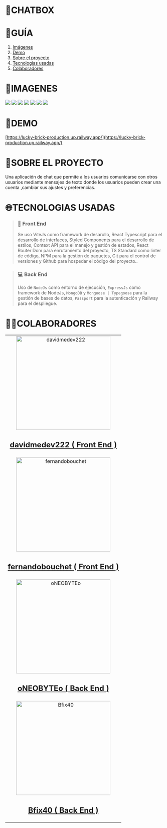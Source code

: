 # **📂CHATBOX**

# **📑GUÍA**

<ol>
     <li><a href="#imagenes">Imágenes</a></li>
     <li><a href="#demo">Demo</a></li>
     <li><a href="#sobre-el-proyecto">Sobre el proyecto</a></li>
     <li><a href="#tecnologias-usadas">Tecnologias usadas</a></li>
     <li><a href="#colaboradores">Colaboradores</a></li>
</ol>

# **📸IMAGENES**

![](https://res.cloudinary.com/dos3i5jqy/image/upload/v1682024454/layers/chatbox/chatbox1_ow1zev.jpg)
![](https://res.cloudinary.com/dos3i5jqy/image/upload/v1682024453/layers/chatbox/chatbox2_eih5mc.jpg)
![](https://res.cloudinary.com/dos3i5jqy/image/upload/v1682024453/layers/chatbox/chatbox3_ap5sph.jpg)
![](https://res.cloudinary.com/dos3i5jqy/image/upload/v1682024458/layers/chatbox/chatbox4_q1wwkl.jpg)
![](https://res.cloudinary.com/dos3i5jqy/image/upload/v1682024458/layers/chatbox/chatbox5_rdvmte.jpg)
![](https://res.cloudinary.com/dos3i5jqy/image/upload/v1682024453/layers/chatbox/chatbox6_rtwrgg.jpg)
![](https://res.cloudinary.com/dos3i5jqy/image/upload/v1682024453/layers/chatbox/chatbox7_cgqvib.jpg)

# **🚀DEMO**

[https://lucky-brick-production.up.railway.app/](https://lucky-brick-production.up.railway.app/)

# **💬SOBRE EL PROYECTO**

Una aplicación de chat que permite a los usuarios comunicarse con otros usuarios mediante mensajes de texto donde los usuarios pueden crear una cuenta ,cambiar sus ajustes y preferencias.

# **🌐TECNOLOGIAS USADAS**

> ### **💅 Front End**
>
> Se uso ViteJs como framework de desarollo, React Typescript para el desarrollo de interfaces, Styled Components para el desarrollo de estilos, Context API para el manejo y gestión de estados, React Router Dom para enrutamiento del proyecto, TS Standard como linter de código, NPM para la gestión de paquetes, Git para el control de versiones y Github para hospedar el código del proyecto..

> ### **💻 Back End**
>
> Uso de `NodeJs` como entorno de ejecución, `ExpressJs` como framework de NodeJs, `MongoDB` y `Mongoose | Typegoose` para la gestión de bases de datos, `Passport` para la autenticación y Railway para el despliegue.

# **👨‍💻COLABORADORES**

<table>
  <tr>
    <td align="center">
      <a href="https://github.com/davidmedev222" >
          <img width="300" src="https://res.cloudinary.com/dos3i5jqy/image/upload/v1676918409/me/davidprofile_bfcmde.png" alt="davidmedev222" />
          <h2>davidmedev222 ( Front End )</h2>
     </a>
    </td>
  </tr>
  <tr>
    <td align="center">
      <a href="https://github.com/fernandobouchet"  >
          <img width="300" src="https://unavatar.io/github/fernandobouchet" alt="fernandobouchet" />
          <h2>fernandobouchet ( Front End )</h2>
    </a>
    </td>
  </tr>
  <tr>
    <td align="center">
      <a href="https://github.com/oNEOBYTEo"  >
          <img width="300" src="https://unavatar.io/github/oNEOBYTEo" alt="oNEOBYTEo" />
          <h2>oNEOBYTEo ( Back End )</h2>
     </a>
    </td>
  </tr>
  <tr>
    <td align="center">
      <a href="https://github.com/Bfix40"  >
          <img width="300" src="https://unavatar.io/github/Bfix40" alt="Bfix40" />
          <h2>Bfix40 ( Back End )</h2>
     </a>
    </td>
  </tr>
</table>
